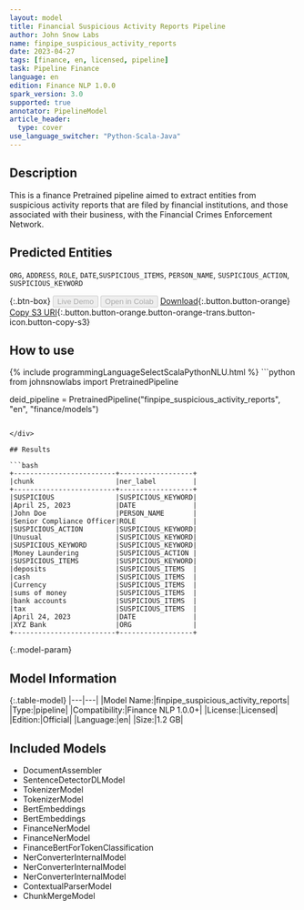 ```yaml
---
layout: model
title: Financial Suspicious Activity Reports Pipeline
author: John Snow Labs
name: finpipe_suspicious_activity_reports
date: 2023-04-27
tags: [finance, en, licensed, pipeline]
task: Pipeline Finance
language: en
edition: Finance NLP 1.0.0
spark_version: 3.0
supported: true
annotator: PipelineModel
article_header:
  type: cover
use_language_switcher: "Python-Scala-Java"
---
```


## Description

This is a finance Pretrained pipeline aimed to extract entities from suspicious activity reports that are filed by financial institutions, and those associated with their business, with the Financial Crimes Enforcement Network.

## Predicted Entities

`ORG`, `ADDRESS`, `ROLE`, `DATE`,`SUSPICIOUS_ITEMS`, `PERSON_NAME`, `SUSPICIOUS_ACTION`, `SUSPICIOUS_KEYWORD`

{:.btn-box}
<button class="button button-orange" disabled>Live Demo</button>
<button class="button button-orange" disabled>Open in Colab</button>
[Download](https://s3.amazonaws.com/auxdata.johnsnowlabs.com/finance/models/finpipe_suspicious_activity_reports_en_1.0.0_3.0_1682595607527.zip){:.button.button-orange}
[Copy S3 URI](s3://auxdata.johnsnowlabs.com/finance/models/finpipe_suspicious_activity_reports_en_1.0.0_3.0_1682595607527.zip){:.button.button-orange.button-orange-trans.button-icon.button-copy-s3}

## How to use



<div class="tabs-box" markdown="1">
{% include programmingLanguageSelectScalaPythonNLU.html %}
```python
from johnsnowlabs import PretrainedPipeline

deid_pipeline = PretrainedPipeline("finpipe_suspicious_activity_reports", "en", "finance/models")
```

</div>

## Results

```bash
+-------------------------+------------------+
|chunk                    |ner_label         |
+-------------------------+------------------+
|SUSPICIOUS               |SUSPICIOUS_KEYWORD|
|April 25, 2023           |DATE              |
|John Doe                 |PERSON_NAME       |
|Senior Compliance Officer|ROLE              |
|SUSPICIOUS_ACTION        |SUSPICIOUS_KEYWORD|
|Unusual                  |SUSPICIOUS_KEYWORD|
|SUSPICIOUS_KEYWORD       |SUSPICIOUS_KEYWORD|
|Money Laundering         |SUSPICIOUS_ACTION |
|SUSPICIOUS_ITEMS         |SUSPICIOUS_KEYWORD|
|deposits                 |SUSPICIOUS_ITEMS  |
|cash                     |SUSPICIOUS_ITEMS  |
|Currency                 |SUSPICIOUS_ITEMS  |
|sums of money            |SUSPICIOUS_ITEMS  |
|bank accounts            |SUSPICIOUS_ITEMS  |
|tax                      |SUSPICIOUS_ITEMS  |
|April 24, 2023           |DATE              |
|XYZ Bank                 |ORG               |
+-------------------------+------------------+
```

{:.model-param}
## Model Information

{:.table-model}
|---|---|
|Model Name:|finpipe_suspicious_activity_reports|
|Type:|pipeline|
|Compatibility:|Finance NLP 1.0.0+|
|License:|Licensed|
|Edition:|Official|
|Language:|en|
|Size:|1.2 GB|

## Included Models

- DocumentAssembler
- SentenceDetectorDLModel
- TokenizerModel
- TokenizerModel
- BertEmbeddings
- BertEmbeddings
- FinanceNerModel
- FinanceNerModel
- FinanceBertForTokenClassification
- NerConverterInternalModel
- NerConverterInternalModel
- NerConverterInternalModel
- ContextualParserModel
- ChunkMergeModel
